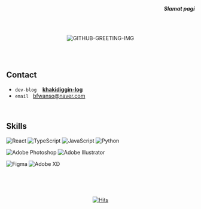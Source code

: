 <div align="right">
   <p><strong><i>Slamat pagi</i></strong></p>
</div>
<br /> <br />
<div align="center">
   
   ![GITHUB-GREETING-IMG](https://github.com/khakhiD/boiler-plate-ko/assets/74141521/7b85a136-5244-4ae5-ab9c-91eb25f70842)

   <!--[![Typing SVG](https://readme-typing-svg.demolab.com?font=Reem+Kufi+Fun&weight=700&size=50&duration=2500&pause=1500&color=0477BF&center=true&vCenter=true&width=500&height=60&lines=Annyeong-haseyo!;KhakiD++imnida.)](https://git.io/typing-svg)-->

<br />

<!-- **안녕하세요.** 상상을 구체화하는 도구로 웹 개발을 선택한 <b>카키디</b>입니다.<br/> 
엉뚱한 상상과 끈질긴 고찰로 사람을 돕는 프로덕트를 만들고자 합니다. -->

</div>

<br />

## Contact
   
<div align="left">

   - `dev-blog` &nbsp;&nbsp; **<a href="https://khakidiggin-log.vercel.app/" target="_blank">khakidiggin-log</a>**
   - `email` &nbsp; <!-- ✉️ <b>kakkiid@kakao.com<b> &nbsp;|&nbsp; --> bfwanso@naver.com
   
</div>


<!-- <div align="center"> -->

<!--
[![Ashutosh's github activity graph](https://github-readme-activity-graph.vercel.app/graph?username=khakhid&theme=tokyo-night&radius=16&bg_color=f7f7f7&area=true&hide_title=true&hide_border=true&point=0477BF)](https://github.com/ashutosh00710/github-readme-activity-graph)
-->
   <br />
<!-- ![Top Langs](https://github-readme-stats.vercel.app/api/top-langs/?username=khakhid&layout=compact&theme=swift) <!--&nbsp;&nbsp;&nbsp;&nbsp;&nbsp;&nbsp;  ![Anurag's github stats](https://github-readme-stats.vercel.app/api?username=khakhid&show_icons=true&theme=swift) -->

   

<!-- </div> -->

<!-- ## Education

<div align="left">
   
   - `2023.06-2023.12` &nbsp; <image src="https://avatars.githubusercontent.com/u/88082564?s=200&v=4" height="15px"> <b>Programmers &nbsp;|&nbsp; </b><a href="https://school.programmers.co.kr/learn/courses/16623/16623-4%EA%B8%B0-k-digital-training-%EB%B9%85%EB%8D%B0%EC%9D%B4%ED%84%B0-%ED%94%8C%EB%9E%AB%ED%8F%BC-%ED%94%84%EB%A1%A0%ED%8A%B8%EC%97%94%EB%93%9C-%EC%97%94%EC%A7%80%EB%8B%88%EC%96%B4%EB%A7%81">Bigdata Platform Frontend Engineering Dev-Course 4th</a>&nbsp;
   -  `2015.03-2023.02` &nbsp; <image src="https://deu.ac.kr/Upload/www/favicon/2018/1213091943440.ico"> <b>DONG-EUI University &nbsp;|&nbsp; </b><a href="https://computer.deu.ac.kr/computer/index.do">Computer Engineering</a>&nbsp;
</div>

<br /> -->

## Skills

<div align="left">

<!-- ![Next JS](https://img.shields.io/badge/Next-black?style=for-the-badge&logo=next.js&logoColor=white) -->
![React](https://img.shields.io/badge/react-%2320232a.svg?style=for-the-badge&logo=react&logoColor=%2361DAFB) ![TypeScript](https://img.shields.io/badge/typescript-%23007ACC.svg?style=for-the-badge&logo=typescript&logoColor=white) ![JavaScript](https://img.shields.io/badge/javascript-%23323330.svg?style=for-the-badge&logo=javascript&logoColor=%23F7DF1E) ![Python](https://img.shields.io/badge/python-3670A0?style=for-the-badge&logo=python&logoColor=ffdd54) 


![Adobe Photoshop](https://img.shields.io/badge/adobe%20photoshop-%2331A8FF.svg?style=for-the-badge&logo=adobe%20photoshop&logoColor=white) ![Adobe Illustrator](https://img.shields.io/badge/adobe%20illustrator-%23FF9A00.svg?style=for-the-badge&logo=adobe%20illustrator&logoColor=white)

![Figma](https://img.shields.io/badge/figma-%23F24E1E.svg?style=for-the-badge&logo=figma&logoColor=white) ![Adobe XD](https://img.shields.io/badge/Adobe%20XD-470137?style=for-the-badge&logo=Adobe%20XD&logoColor=#FF61F6)

</div>


<br /><br /><br />


<div align="center">
   
[![Hits](https://hits.seeyoufarm.com/api/count/incr/badge.svg?url=https%3A%2F%2Fgithub.com%2Fkhakhid%2Fkhakhid&count_bg=%23555555&title_bg=%23048ABF&icon=&icon_color=%23E7E7E7&title=hits&edge_flat=false)](https://hits.seeyoufarm.com)
</div>


</div>

